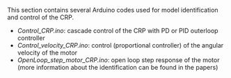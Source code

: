 This section contains several Arduino codes used for model identification and control of the CRP. 

  - *Control_CRP.ino*: cascade control of the CRP with PD or PID outerloop controller
  - *Control_velocity_CRP.ino*: control (proportional controller) of the angular velocity of the motor
  - *OpenLoop_step_motor_CRP.ino*: open loop step response of the motor (more information about the identification can be found in the papers)

